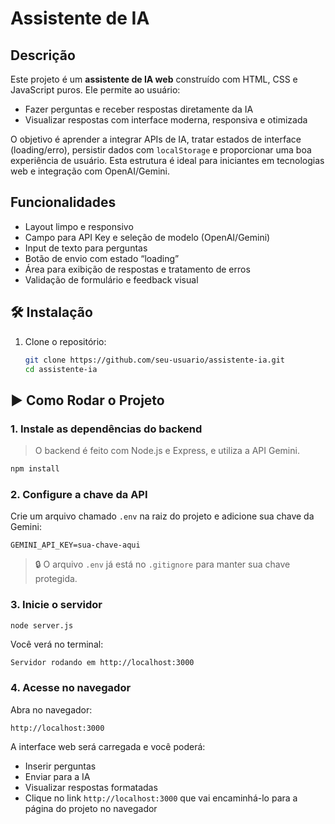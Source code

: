 # Assistente de IA

## Descrição

Este projeto é um **assistente de IA web** construído com HTML, CSS e JavaScript puros. Ele permite ao usuário:

- Fazer perguntas e receber respostas diretamente da IA
- Visualizar respostas com interface moderna, responsiva e otimizada

O objetivo é aprender a integrar APIs de IA, tratar estados de interface (loading/erro), persistir dados com `localStorage` e proporcionar uma boa experiência de usuário. Esta estrutura é ideal para iniciantes em tecnologias web e integração com OpenAI/Gemini.

## Funcionalidades

- Layout limpo e responsivo
- Campo para API Key e seleção de modelo (OpenAI/Gemini)
- Input de texto para perguntas
- Botão de envio com estado “loading”
- Área para exibição de respostas e tratamento de erros
- Validação de formulário e feedback visual

## 🛠️ Instalação

1. Clone o repositório:
   ```bash
   git clone https://github.com/seu-usuario/assistente-ia.git
   cd assistente-ia
   ```

## ▶️ Como Rodar o Projeto

### 1. Instale as dependências do backend

> O backend é feito com Node.js e Express, e utiliza a API Gemini.

```bash
npm install
```

### 2. Configure a chave da API

Crie um arquivo chamado `.env` na raiz do projeto e adicione sua chave da Gemini:

```
GEMINI_API_KEY=sua-chave-aqui
```

> 🔒 O arquivo `.env` já está no `.gitignore` para manter sua chave protegida.

### 3. Inicie o servidor

```bash
node server.js
```

Você verá no terminal:

```
Servidor rodando em http://localhost:3000
```

### 4. Acesse no navegador

Abra no navegador:

```
http://localhost:3000
```

A interface web será carregada e você poderá:
- Inserir perguntas
- Enviar para a IA
- Visualizar respostas formatadas
- Clique no link `http://localhost:3000` que vai encaminhá-lo para a página do projeto no navegador